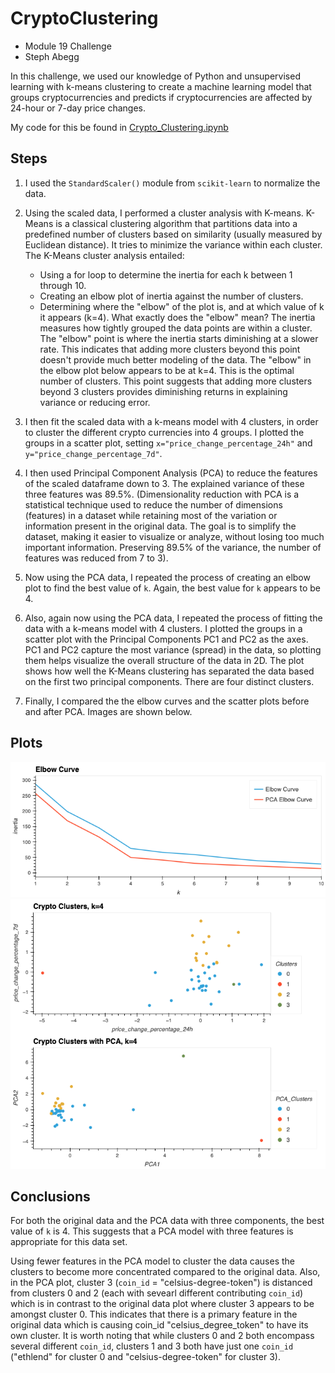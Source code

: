 # CryptoClustering
- Module 19 Challenge
- Steph Abegg

In this challenge, we used our knowledge of Python and unsupervised learning with k-means clustering to create a machine learning model that groups cryptocurrencies and predicts if cryptocurrencies are affected by 24-hour or 7-day price changes.

My code for this be found in [Crypto_Clustering.ipynb](Crypto_Clustering.ipynb)

## Steps

1. I used the `StandardScaler()` module from `scikit-learn` to normalize the data.

2. Using the scaled data, I performed a cluster analysis with K-means. K-Means is a classical clustering algorithm that partitions data into a predefined number of clusters based on similarity (usually measured by Euclidean distance). It tries to minimize the variance within each cluster. The K-Means cluster analysis entailed:
   - Using a for loop to determine the inertia for each k between 1 through 10.
   - Creating an elbow plot of inertia against the number of clusters.
   - Determining where the "elbow" of the plot is, and at which value of k it appears (k=4).
What exactly does the "elbow" mean? The inertia measures how tightly grouped the data points are within a cluster. The "elbow" point is where the inertia starts diminishing at a slower rate. This indicates that adding more clusters beyond this point doesn't provide much better modeling of the data. The "elbow" in the elbow plot below appears to be at k=4. This is the optimal number of clusters. This point suggests that adding more clusters beyond 3 clusters provides diminishing returns in explaining variance or reducing error.

3. I then fit the scaled data with a k-means model with 4 clusters, in order to cluster the different crypto currencies into 4 groups. I plotted the groups in a scatter plot, setting `x="price_change_percentage_24h"` and `y="price_change_percentage_7d"`.

4. I then used Principal Component Analysis (PCA) to reduce the features of the scaled dataframe down to 3. The explained variance of these three features was 89.5%. (Dimensionality reduction with PCA is a statistical technique used to reduce the number of dimensions (features) in a dataset while retaining most of the variation or information present in the original data. The goal is to simplify the dataset, making it easier to visualize or analyze, without losing too much important information. Preserving 89.5% of the variance, the number of features was reduced from 7 to 3).

5. Now using the PCA data, I repeated the process of creating an elbow plot to find the best value of `k`. Again, the best value for `k` appears to be 4. 

6. Also, again now using the PCA data, I repeated the process of fitting the data with a k-means model with 4 clusters. I plotted the groups in a scatter plot with the Principal Components PC1 and PC2 as the axes. PC1 and PC2 capture the most variance (spread) in the data, so plotting them helps visualize the overall structure of the data in 2D. The plot shows how well the K-Means clustering has separated the data based on the first two principal components. There are four distinct clusters. 
   
7. Finally, I compared the the elbow curves and the scatter plots before and after PCA. Images are shown below.

## Plots

<img src="images/elbow_plots.png" width=700>
<img src="images/cluster_plots.png" width=700>

## Conclusions

For both the original data and the PCA data with three components, the best value of `k` is 4. This suggests that a PCA model with three features is appropriate for this data set.

Using fewer features in the PCA model to cluster the data causes the clusters to become more concentrated compared to the original data. Also, in the PCA plot, cluster 3 (`coin_id` = "celsius-degree-token") is distanced from clusters 0 and 2 (each with sevearl different contributing `coin_id`) which is in contrast to the original data plot where cluster 3 appears to be amongst cluster 0. This indicates that there is a primary feature in the original data which is causing coin_id "celsius_degree_token" to have its own cluster. It is worth noting that while clusters 0 and 2 both encompass several different `coin_id`, clusters 1 and 3 both have just one `coin_id` ("ethlend" for cluster 0 and "celsius-degree-token" for cluster 3).
